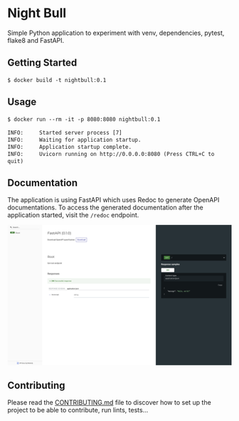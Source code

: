 # Night Bull

Simple Python application to experiment with venv, dependencies, pytest,
flake8 and FastAPI.

## Getting Started

```console
$ docker build -t nightbull:0.1
```

## Usage

```console
$ docker run --rm -it -p 8080:8080 nightbull:0.1
```

```
INFO:     Started server process [7]
INFO:     Waiting for application startup.
INFO:     Application startup complete.
INFO:     Uvicorn running on http://0.0.0.0:8080 (Press CTRL+C to quit)
```

## Documentation

The application is using FastAPI which uses Redoc to generate OpenAPI
documentations. To access the generated documentation after the application
started, visit the `/redoc` endpoint.

![Documentation](/documentation.png)

## Contributing

Please read the [CONTRIBUTING.md](/CONTRIBUTING.md) file to discover how to
set up the project to be able to contribute, run lints, tests...
